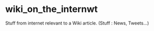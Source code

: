 wiki_on_the_internwt
====================

Stuff from internet relevant to a Wiki article. (Stuff : News, Tweets...)
